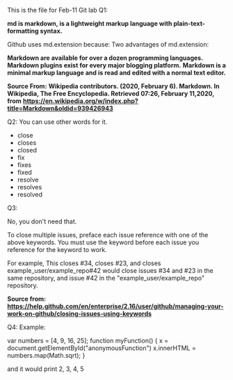 This is the file for Feb-11 Git lab
Q1:

**md is markdown, is a lightweight markup language with plain-text-formatting syntax.**

Github uses md.extension because: 
Two advantages of md.extension:

**Markdown are available for over a dozen programming languages. Markdown plugins exist for every major blogging platform.**
**Markdown is a minimal markup language and is read and edited with a normal text editor.**

**Source From:**
**Wikipedia contributors. (2020, February 6). Markdown. In Wikipedia, The Free Encyclopedia. Retrieved 07:26, February 11,2020, from** **https://en.wikipedia.org/w/index.php?title=Markdown&oldid=939426943**

Q2:
You can use other words for it.
* close
* closes
* closed
* fix
* fixes
* fixed
* resolve
* resolves
* resolved

Q3:

No, you don't need that.

To close multiple issues, preface each issue reference with one of the above keywords. You must use the keyword before each issue you reference for the keyword to work.

For example, This closes #34, closes #23, and closes example_user/example_repo#42 would close issues #34 and #23 in the same repository, and issue #42 in the "example_user/example_repo" repository.

**Source from: https://help.github.com/en/enterprise/2.16/user/github/managing-your-work-on-github/closing-issues-using-keywords**

Q4:
Example:

var numbers = [4, 9, 16, 25];
function myFunction() {
    x = document.getElementById("anonymousFunction")
    x.innerHTML = numbers.map(Math.sqrt);
}

and it would print 2, 3, 4, 5